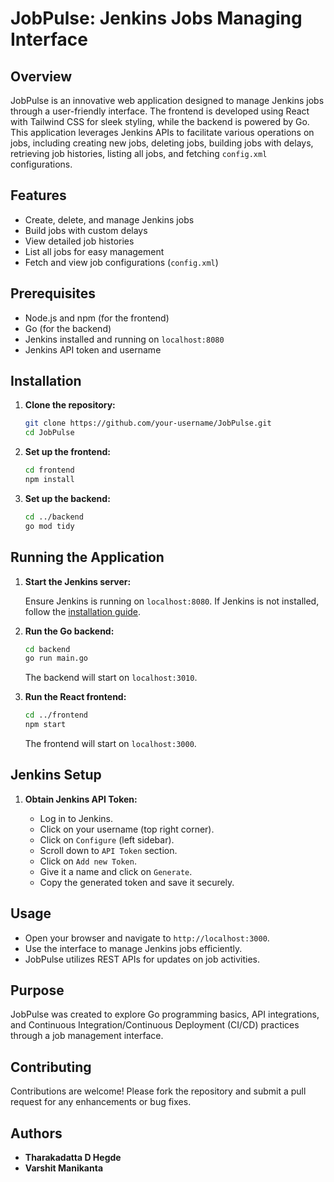 # JobPulse: Jenkins Jobs Managing Interface

## Overview

JobPulse is an innovative web application designed to manage Jenkins jobs through a user-friendly interface. The frontend is developed using React with Tailwind CSS for sleek styling, while the backend is powered by Go. This application leverages Jenkins APIs to facilitate various operations on jobs, including creating new jobs, deleting jobs, building jobs with delays, retrieving job histories, listing all jobs, and fetching `config.xml` configurations.

## Features

- Create, delete, and manage Jenkins jobs
- Build jobs with custom delays
- View detailed job histories
- List all jobs for easy management
- Fetch and view job configurations (`config.xml`)

## Prerequisites

- Node.js and npm (for the frontend)
- Go (for the backend)
- Jenkins installed and running on `localhost:8080`
- Jenkins API token and username

## Installation

1. **Clone the repository:**

    ```sh
    git clone https://github.com/your-username/JobPulse.git
    cd JobPulse
    ```

2. **Set up the frontend:**

    ```sh
    cd frontend
    npm install
    ```

3. **Set up the backend:**

    ```sh
    cd ../backend
    go mod tidy
    ```

## Running the Application

1. **Start the Jenkins server:**

    Ensure Jenkins is running on `localhost:8080`. If Jenkins is not installed, follow the [installation guide](https://www.jenkins.io/doc/book/installing/).

2. **Run the Go backend:**

    ```sh
    cd backend
    go run main.go
    ```

    The backend will start on `localhost:3010`.

3. **Run the React frontend:**

    ```sh
    cd ../frontend
    npm start
    ```

    The frontend will start on `localhost:3000`.

## Jenkins Setup

1. **Obtain Jenkins API Token:**

    - Log in to Jenkins.
    - Click on your username (top right corner).
    - Click on `Configure` (left sidebar).
    - Scroll down to `API Token` section.
    - Click on `Add new Token`.
    - Give it a name and click on `Generate`.
    - Copy the generated token and save it securely.


## Usage

- Open your browser and navigate to `http://localhost:3000`.
- Use the interface to manage Jenkins jobs efficiently.
- JobPulse utilizes REST APIs for updates on job activities.

## Purpose

JobPulse was created to explore Go programming basics, API integrations, and Continuous Integration/Continuous Deployment (CI/CD) practices through a job management interface.

## Contributing

Contributions are welcome! Please fork the repository and submit a pull request for any enhancements or bug fixes.

## Authors

- **Tharakadatta D Hegde**
- **Varshit Manikanta**
